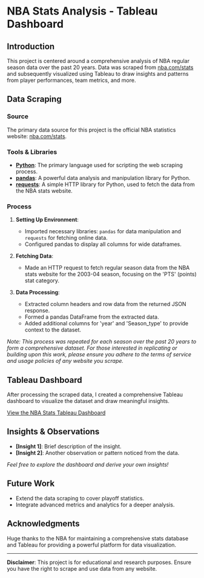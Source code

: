 # NBA Stats Analysis - Tableau Dashboard

## Introduction

This project is centered around a comprehensive analysis of NBA regular season data over the past 20 years. Data was scraped from [nba.com/stats](https://www.nba.com/stats/) and subsequently visualized using Tableau to draw insights and patterns from player performances, team metrics, and more.

## Data Scraping

### Source

The primary data source for this project is the official NBA statistics website: [nba.com/stats](https://www.nba.com/stats/).

### Tools & Libraries

- **[Python](https://www.python.org/)**: The primary language used for scripting the web scraping process.
- **[pandas](https://pandas.pydata.org/)**: A powerful data analysis and manipulation library for Python.
- **[requests](https://docs.python-requests.org/en/master/)**: A simple HTTP library for Python, used to fetch the data from the NBA stats website.

### Process

1. **Setting Up Environment**: 
   - Imported necessary libraries: `pandas` for data manipulation and `requests` for fetching online data.
   - Configured pandas to display all columns for wide dataframes.

2. **Fetching Data**:
   - Made an HTTP request to fetch regular season data from the NBA stats website for the 2003-04 season, focusing on the 'PTS' (points) stat category.

3. **Data Processing**:
   - Extracted column headers and row data from the returned JSON response.
   - Formed a pandas DataFrame from the extracted data.
   - Added additional columns for 'year' and 'Season_type' to provide context to the dataset.

_Note: This process was repeated for each season over the past 20 years to form a comprehensive dataset. For those interested in replicating or building upon this work, please ensure you adhere to the terms of service and usage policies of any website you scrape._

## Tableau Dashboard

After processing the scraped data, I created a comprehensive Tableau dashboard to visualize the dataset and draw meaningful insights.

[View the NBA Stats Tableau Dashboard](https://public.tableau.com/views/NBAstatsTableau/NBAStatsDashboard?:language=en-US&publish=yes&:display_count=n&:origin=viz_share_link)

## Insights & Observations

- **[Insight 1]**: Brief description of the insight.
- **[Insight 2]**: Another observation or pattern noticed from the data.

_Feel free to explore the dashboard and derive your own insights!_

## Future Work

- Extend the data scraping to cover playoff statistics.
- Integrate advanced metrics and analytics for a deeper analysis.

## Acknowledgments

Huge thanks to the NBA for maintaining a comprehensive stats database and Tableau for providing a powerful platform for data visualization.

---

**Disclaimer**: This project is for educational and research purposes. Ensure you have the right to scrape and use data from any website.


